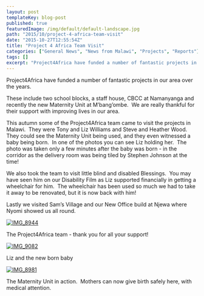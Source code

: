 ```yaml
---
layout: post
templateKey: blog-post
published: true
featuredImage: /img/default/default-landscape.jpg
path: "2015/10/project-4-africa-team-visit"
date: "2015-10-27T12:55:54Z"
title: "Project 4 Africa Team Visit"
categories: ["General News", "News from Malawi", "Projects", "Reports"]
tags: []
excerpt: "Project4Africa have funded a number of fantastic projects in our area over the years.These include ..."
---
```


Project4Africa have funded a number of fantastic projects in our area over the years.

These include two school blocks, a staff house, CBCC at Namanyanga and recently the new Maternity Unit at M’bang’ombe.  We are really thankful for their support with improving lives in our area.

This autumn some of the Project4Africa team came to visit the projects in Malawi.  They were Tony and Liz Williams and Steve and Heather Wood.  They could see the Maternity Unit being used, and they even witnessed a baby being born.  In one of the photos you can see Liz holding her.  The photo was taken only a few minutes after the baby was born - in the corridor as the delivery room was being tiled by Stephen Johnson at the time!

We also took the team to visit little blind and disabled Blessings.  You may have seen him on our Disability Film as Liz supported financially in getting a wheelchair for him.  The wheelchair has been used so much we had to take it away to be renovated, but it is now back with him!

Lastly we visited Sam’s Village and our New Office build at Njewa where Nyomi showed us all round.

[![IMG_8944](https://f000.backblazeb2.com/file/avm-wp-uploads/2015/10/IMG_8944-300x225.jpg)](https://f000.backblazeb2.com/file/avm-wp-uploads/2015/10/IMG_8944.jpg)

The Project4Africa team - thank you for all your support!

[![IMG_9082](https://f000.backblazeb2.com/file/avm-wp-uploads/2015/10/IMG_9082-225x300.jpg)](https://f000.backblazeb2.com/file/avm-wp-uploads/2015/10/IMG_9082.jpg)

Liz and the new born baby

[![IMG_8981](https://f000.backblazeb2.com/file/avm-wp-uploads/2015/10/IMG_8981-225x300.jpg)](https://f000.backblazeb2.com/file/avm-wp-uploads/2015/10/IMG_8981.jpg)

The Maternity Unit in action.  Mothers can now give birth safely here, with medical attention.
